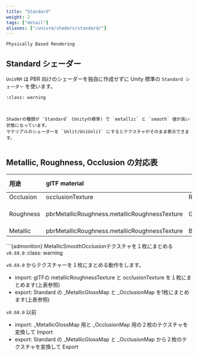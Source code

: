 ```yaml
---
title: "Standard"
weight: 2
tags: ["detail"]
aliases: ["/univrm/shaders/standard/"]
---
```


`Physically Based Rendering`

## Standard シェーダー

`UniVRM` は PBR 向けのシェーダーを独自に作成せずに Unity 標準の `Standard シェーダー` を使います。

```{admonition} ピカピカに反射してしまう
:class: warning



Shaderの種類が `Standard` (Unityの標準) で `metallic` と `smooth` 値が高い状態になっています。 
マテリアルのシェーダーを `Unlit/UniUnlit` にするとテクスチャがそのまま表示できます。


```


## Metallic, Roughness, Occlusion の対応表

| 用途      | glTF material                                 |   |   | Unity Standard Shader                          |
|:----------|:----------------------------------------------|---|:--|------------------------------------------------|
| Occlusion | occlusionTexture                              | R | G | _MetallicGlossMap                              |
| Roughness | pbrMetallicRoughness.metallicRoughnessTexture | G | A | _MetallicGlossMap (smoothness = 1 - roughness) |
| Metallic  | pbrMetallicRoughness.metallicRoughnessTexture | B | R | _OcclusionMap                                  |

```{admonition} MetallicSmoothOcclusionテクスチャを１枚にまとめる `v0.69.0`
:class: warning



`v0.69.0` からテクスチャーを１枚にまとめる動作をします。

* import: glTFの metallicRoughnessTexture と occlusionTexture を１枚にまとめます(上表参照)
* export: Standard の _MetallicGlossMap と _OcclusionMap を1枚にまとめます(上表参照)

`v0.68.0` 以前

* import: _MetallicGlossMap 用と _OcclusionMap 用の２枚のテクスチャを変換して Import
* export: Standard の _MetallicGlossMap と _OcclusionMap から２枚のテクスチャを変換して Export


```


